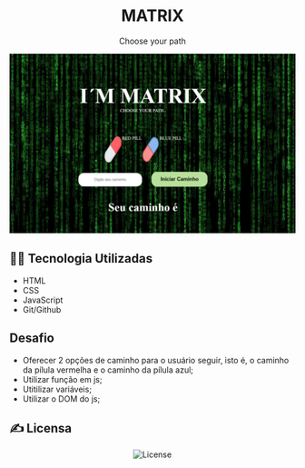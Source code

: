 <h1 align="center">MATRIX</h1>

<p align="center">Choose your path</p>

<p align="center">
    <img src="assets/image-matrix.png" alt="background matrix">
</p>

## 🧑‍💻 Tecnologia Utilizadas
- HTML
- CSS
- JavaScript
- Git/Github

## Desafio
- Oferecer 2 opções de caminho para o usuário seguir, isto é, o caminho da pílula vermelha e o caminho da pílula azul;
- Utilizar função em js;
- Utitilizar variáveis;
- Utilizar o DOM do js;

## ✍️ Licensa
<p align="center">
  <img alt="License" src="https://img.shields.io/static/v1?label=license&message=MIT&color=49AA26&labelColor=000000">
</p>